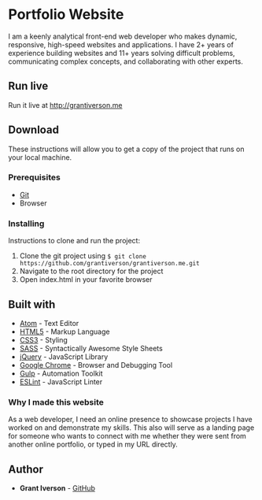 # Portfolio Website

I am a keenly analytical front-end web developer who makes dynamic, responsive, high-speed websites and applications. I have 2+ years of experience building websites and 11+ years solving difficult problems, communicating complex concepts, and collaborating with other experts.

## Run live

Run it live at http://grantiverson.me

## Download

These instructions will allow you to get a copy of the project that runs on your local machine.

### Prerequisites

* [Git](https://git-scm.com/downloads)
* Browser

### Installing

Instructions to clone and run the project:
1. Clone the git project using `$ git clone https://github.com/grantiverson/grantiverson.me.git`
2. Navigate to the root directory for the project
3. Open index.html in your favorite browser

## Built with

* [Atom](https://atom.io) - Text Editor
* [HTML5](https://developer.mozilla.org/en-US/docs/Web/Guide/HTML/HTML5) - Markup Language
* [CSS3](https://developer.mozilla.org/en-US/docs/Web/CSS/CSS3) - Styling
* [SASS](https://sass-lang.com) - Syntactically Awesome Style Sheets
* [jQuery](jquery) - JavaScript Library
* [Google Chrome](https://www.google.com/chrome/) - Browser and Debugging Tool
* [Gulp](https://gulpjs.com) - Automation Toolkit
* [ESLint](https://eslint.org) - JavaScript Linter


### Why I made this website

As a web developer, I need an online presence to showcase projects I have worked on and demonstrate my skills. This also will serve as a landing page for someone who wants to connect with me whether they were sent from another online portfolio, or typed in my URL directly.

## Author

* **Grant Iverson** - [GitHub](https://github.com/grantiverson)
